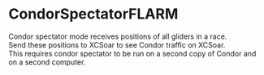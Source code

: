 # CondorSpectatorFLARM
Condor spectator mode receives positions of all gliders in a race.  
Send these positions to XCSoar to see Condor traffic on XCSoar.  
This requires condor spectator to be run on a second copy of Condor and on a second computer.
